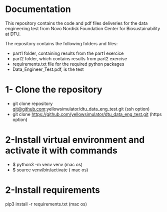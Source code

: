 # Documentation

This repository contains the code and pdf files deliveries for the data engineering test from Novo Nordisk Foundation Center for Biosustainability at DTU.

The repository contains the following folders and files:

- part1 folder, containing results from the part1 exercice
- part2 folder, which contains results from part2 exercise
- requirements.txt file for the required python packages
- Data_Engineer_Test.pdf, is the test

# 1- Clone the repository

- git clone repository git@github.com:yellowsimulator/dtu_data_eng_test.git (ssh option)
- git clone https://github.com/yellowsimulator/dtu_data_eng_test.git (https option)

# 2-Install virtual environment and activate it with commands

- $ python3 -m venv venv (mac os)
- $ source venv/bin/activate ( mac os)

# 2-Install requirements

pip3 install -r requirements.txt (mac os)
